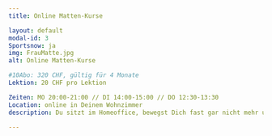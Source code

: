 ```yaml
---
title: Online Matten-Kurse

layout: default
modal-id: 3
Sportsnow: ja
img: FrauMatte.jpg
alt: Online Matten-Kurse

#10Abo: 320 CHF, gültig für 4 Monate
Lektion: 20 CHF pro Lektion

Zeiten: MO 20:00-21:00 // DI 14:00-15:00 // DO 12:30-13:30
Location: online in Deinem Wohnzimmer
description: Du sitzt im Homeoffice, bewegst Dich fast gar nicht mehr und hast keine Lust auf das Nachturnen von Fitnessvideos? Dann sind unsere online-Kurse genau das Richtige für Dich. Suche Dir eine Matte oder weiche Unterlage und wähle Dich per Klick von Deinem Laptop, Tablet oder Mobilephone in den Kurs ein. Es erwartet Dich ein abwechslungsreiches Programm in kleiner Gruppengrösse, das Dich sowohl kräftigt als auch dehnt. Live durchgeführt und per Videostream übertragen. Eine gesunde und individuelle Abwechslung zum allgemeinen Homeoffice-Trott. Eine Lektion dauert 50 Minuten.

---
```

